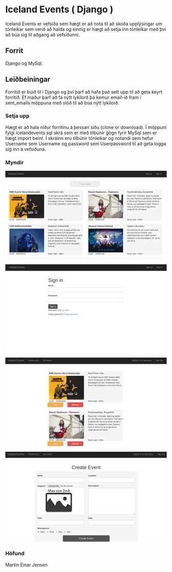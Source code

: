 # Iceland Events ( Django )
Iceland Events er vefsíða sem hægt er að nota til að skoða upplýsingar um tónleikar sem verið að halda og einnig er hægt að setja inn tónleikar með því að búa sig til aðgang að vefsíðunni.

## Forrit 
Django og MySql.

## Leiðbeiningar
Forritið er búið til í Django og því þarf að hafa það sett upp til að geta keyrt forritið.
Ef maður þarf að fá nýtt lykilorð þá kemur email-ið fram í sent_emails möppuna með slóð til að búa nýtt lykilorð.

### Setja upp
Hægt er að hala niður forritinu á þessari síðu (clone or download). Í möppuni fylgi icelandevents.sql skrá sem er með tilbúnir gögn fyrir MySql sem er hægt import beint. Í skráinn eru tilbúnir tónleikar og notandi sem hefur Username sem Username og password sem Userpassword til að geta logga sig inn á vefsíðuna.

### Myndir

![Alt tag](https://raw.githubusercontent.com/mej3hi/screenshot/master/myndIER1.png)

![Alt tag](https://raw.githubusercontent.com/mej3hi/screenshot/master/myndIER2.png)

![Alt tag](https://raw.githubusercontent.com/mej3hi/screenshot/master/myndIER3.png)

![Alt tag](https://raw.githubusercontent.com/mej3hi/screenshot/master/myndIER4.png)

### Höfund
Martin Einar Jensen  


